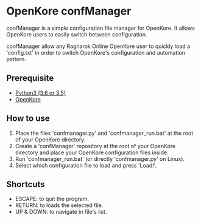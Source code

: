 # OpenKore confManager
confManager is a simple configuration file manager for OpenKore.
It allows OpenKore users to easily switch between configuration.

confManager allow any Ragnarok Online OpenKore user to quickly load a 'config.txt' in order to switch OpenKore's
configuration and automation pattern.

## Prerequisite
- [Python3 (3.6 or 3.5)](https://www.python.org/downloads/)
- [OpenKore](http://openkore.com/index.php/Main_Page)

## How to use
1. Place the files 'confmanager.py' and 'confmanager_run.bat' at the root of
your OpenKore directory.
2. Create a 'confManager' repository at the root of your OpenKore directory
and place your OpenKore configuration files inside.
3. Run 'confmanager_run.bat' (or directly 'confmanager.py' on Linux).
4. Select which configuration file to load and press 'Load!'.

## Shortcuts
- ESCAPE: to quit the program.
- RETURN: to loads the selected file.
- UP & DOWN: to navigate in file's list.
